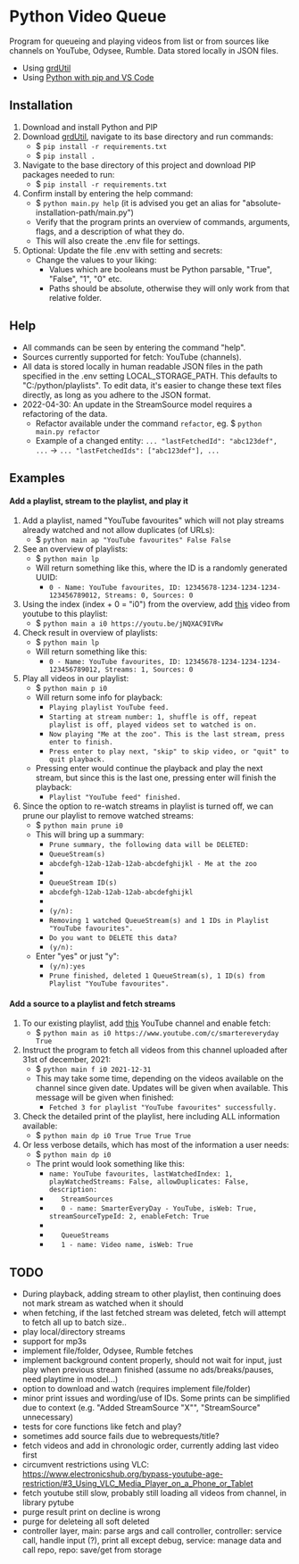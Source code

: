 # Python Video Queue

Program for queueing and playing videos from list or from sources like channels on YouTube, Odysee, Rumble. Data stored locally in JSON files.

- Using [grdUtil](https://github.com/grdall/python-packages)
- Using [Python with pip and VS Code](https://github.com/grdall/shared-documentation/blob/main/python-pip-vscode.md)
     
## Installation

1. Download and install Python and PIP
1. Download [grdUtil](https://github.com/grdall/python-packages), navigate to its base directory and run commands:
    - $ `pip install -r requirements.txt`
    - $ `pip install .`
1. Navigate to the base directory of this project and download PIP packages needed to run:
    - $ `pip install -r requirements.txt`
1. Confirm install by entering the help command:
    - $ `python main.py help` (it is advised you get an alias for "absolute-installation-path/main.py")
    - Verify that the program prints an overview of commands, arguments, flags, and a description of what they do.
    - This will also create the .env file for settings.
1. Optional: Update the file .env with setting and secrets:
    - Change the values to your liking:
      - Values which are booleans must be Python parsable, "True", "False", "1", "0" etc.
      - Paths should be absolute, otherwise they will only work from that relative folder.

## Help

- All commands can be seen by entering the command "help".
- Sources currently supported for fetch: YouTube (channels).
- All data is stored locally in human readable JSON files in the path specified in the .env setting LOCAL_STORAGE_PATH. This defaults to "C:/python/playlists". To edit data, it's easier to change these text files directly, as long as you adhere to the JSON format.
- 2022-04-30: An update in the StreamSource model requires a refactoring of the data.
    - Refactor available under the command `refactor`, eg. $ `python main.py refactor`
    - Example of a changed entity: `... "lastFetchedId": "abc123def", ...` -> `... "lastFetchedIds": ["abc123def"], ...`

## Examples

#### Add a playlist, stream to the playlist, and play it

1. Add a playlist, named "YouTube favourites" which will not play streams already watched and not allow duplicates (of URLs):
    - $ `python main ap "YouTube favourites" False False`
1. See an overview of playlists:
    - $ `python main lp`
    - Will return something like this, where the ID is a randomly generated UUID:
      - `0 - Name: YouTube favourites, ID: 12345678-1234-1234-1234-123456789012, Streams: 0, Sources: 0`
1. Using the index (index + 0 = "i0") from the overview, add [this](https://youtu.be/jNQXAC9IVRw) video from youtube to this playlist:
    - $ `python main a i0 https://youtu.be/jNQXAC9IVRw`
1. Check result in overview of playlists:
    - $ `python main lp`
    - Will return something like this:
      - `0 - Name: YouTube favourites, ID: 12345678-1234-1234-1234-123456789012, Streams: 1, Sources: 0`
1. Play all videos in our playlist:
    - $ `python main p i0`
    - Will return some info for playback:
      - `Playing playlist YouTube feed.`
      - `Starting at stream number: 1, shuffle is off, repeat playlist is off, played videos set to watched is on.`
      - `Now playing "Me at the zoo". This is the last stream, press enter to finish.`
      - `Press enter to play next, "skip" to skip video, or "quit" to quit playback.`
    - Pressing enter would continue the playback and play the next stream, but since this is the last one, pressing enter will finish the playback:
      - `Playlist "YouTube feed" finished.` 
1. Since the option to re-watch streams in playlist is turned off, we can prune our playlist to remove watched streams:
    - $ `python main prune i0`
    - This will bring up a summary:
      - `Prune summary, the following data will be DELETED:`
      - `QueueStream(s)`
      - `abcdefgh-12ab-12ab-12ab-abcdefghijkl - Me at the zoo`
      - ` `
      - `QueueStream ID(s)`
      - `abcdefgh-12ab-12ab-12ab-abcdefghijkl`
      - ` `
      - `(y/n):`
      - `Removing 1 watched QueueStream(s) and 1 IDs in Playlist "YouTube favourites".`
      - `Do you want to DELETE this data?`
      - `(y/n):`
    - Enter "yes" or just "y":
      - `(y/n):yes`
      - `Prune finished, deleted 1 QueueStream(s), 1 ID(s) from Playlist "YouTube favourites".`

#### Add a source to a playlist and fetch streams

1. To our existing playlist, add [this](https://www.youtube.com/c/smartereveryday) YouTube channel and enable fetch:
    - $ `python main as i0 https://www.youtube.com/c/smartereveryday True`
1. Instruct the program to fetch all videos from this channel uploaded after 31st of december, 2021:
    - $ `python main f i0 2021-12-31`
    - This may take some time, depending on the videos available on the channel since given date. Updates will be given when available. This message will be given when finished:
      - `Fetched 3 for playlist "YouTube favourites" successfully.`
1. Check the detailed print of the playlist, here including ALL information available:
    - $ `python main dp i0 True True True True`
1. Or less verbose details, which has most of the information a user needs:
    - $ `python main dp i0`
    - The print would look something like this:
      - `name: YouTube favourites, lastWatchedIndex: 1, playWatchedStreams: False, allowDuplicates: False, description: `
      - `   StreamSources`
      - `   0 - name: SmarterEveryDay - YouTube, isWeb: True, streamSourceTypeId: 2, enableFetch: True`
      - `   `
      - `   QueueStreams`
      - `   1 - name: Video name, isWeb: True`

## TODO

- During playback, adding stream to other playlist, then continuing does not mark stream as watched when it should
- when fetching, if the last fetched stream was deleted, fetch will attempt to fetch all up to batch size..
- play local/directory streams
- support for mp3s
- implement file/folder, Odysee, Rumble fetches
- implement background content properly, should not wait for input, just play when previous stream finished (assume no ads/breaks/pauses, need playtime in model...)
- option to download and watch (requires implement file/folder)
- minor print issues and wording/use of IDs. Some prints can be simplified due to context (e.g. "Added StreamSource "X"", "StreamSource" unnecessary)
- tests for core functions like fetch and play?
- sometimes add source fails due to webrequests/title?
- fetch videos and add in chronologic order, currently adding last video first
- circumvent restrictions using VLC: https://www.electronicshub.org/bypass-youtube-age-restriction/#3_Using_VLC_Media_Player_on_a_Phone_or_Tablet
- fetch youtube still slow, probably still loading all videos from channel, in library pytube
- purge result print on decline is wrong
- purge for deleteing all soft deleted
- controller layer, main: parse args and call controller, controller: service call, handle input (?), print all except debug, service: manage data and call repo, repo: save/get from storage